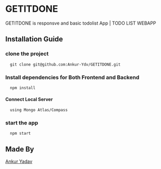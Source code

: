 # GETITDONE
GETITDONE is responsve and basic todolist App | TODO LIST WEBAPP

## Installation Guide

### clone the project

```
  git clone git@github.com:Ankur-Ydv/GETITDONE.git
```

### Install dependencies for Both Frontend and Backend

```
  npm install
```

#### Connect Local Server

```
  using Mongo Atlas/Compass
```

### start the app

```
  npm start
```

## Made By

[Ankur Yadav](https://github.com/Ankur-Ydv)
